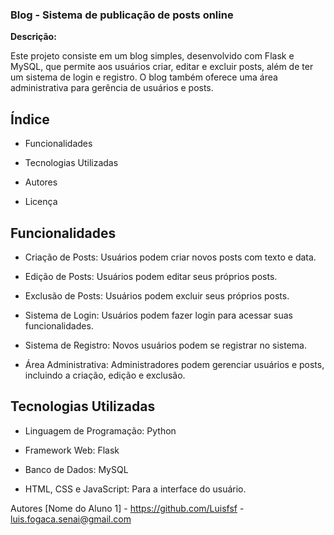 ### Blog - Sistema de publicação de posts online
**Descrição:**

Este projeto consiste em um blog simples, desenvolvido com Flask e MySQL, que permite aos usuários criar, editar e excluir posts, além de ter um sistema de login e registro. O blog também oferece uma área administrativa para gerência de usuários e posts.

## Índice
- Funcionalidades

- Tecnologias Utilizadas

- Autores

- Licença

## Funcionalidades
- Criação de Posts: Usuários podem criar novos posts com texto e data.

- Edição de Posts: Usuários podem editar seus próprios posts.

- Exclusão de Posts: Usuários podem excluir seus próprios posts.

- Sistema de Login: Usuários podem fazer login para acessar suas funcionalidades.

- Sistema de Registro: Novos usuários podem se registrar no sistema.

- Área Administrativa: Administradores podem gerenciar usuários e posts, incluindo a criação, edição e exclusão.

## Tecnologias Utilizadas
- Linguagem de Programação: Python

- Framework Web: Flask

- Banco de Dados: MySQL

- HTML, CSS e JavaScript: Para a interface do usuário.

Autores
[Nome do Aluno 1] - https://github.com/Luisfsf - luis.fogaca.senai@gmail.com